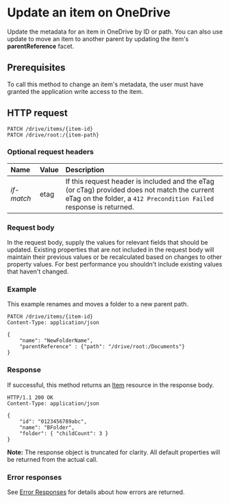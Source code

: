 # Update an item on OneDrive

Update the metadata for an item in OneDrive by ID or path. You can also use update to move
an item to another parent by updating the item's **parentReference** facet.

## Prerequisites

To call this method to change an item's metadata, the user must have granted
the application write access to the item.


## HTTP request
```
PATCH /drive/items/{item-id}
PATCH /drive/root:/{item-path}
```

### Optional request headers

| Name       | Value | Description                                                                                                                                                         |
|:-----------|:------|:--------------------------------------------------------------------------------------------------------------------------------------------------------------------|
| *if-match* | etag  | If this request header is included and the eTag (or cTag) provided does not match the current eTag on the folder, a `412 Precondition Failed` response is returned. |



### Request body
In the request body, supply the values for relevant fields that should be
updated. Existing properties that are not included in the request body
will maintain their previous values or be recalculated based on changes to other
property values. For best performance you shouldn't include existing values
that haven't changed.


### Example

This example renames and moves a folder to a new parent path.

<!-- { "blockType": "request", "name": "update-item-move-folder" } -->
```
PATCH /drive/items/{item-id}
Content-Type: application/json

{
	"name": "NewFolderName",
	"parentReference" : {"path": "/drive/root:/Documents"}
}
```

### Response

If successful, this method returns an [Item][item-resource] resource in
the response body.

<!-- { "blockType": "response", "@odata.type": "oneDrive.item", "truncated": true } -->
```http
HTTP/1.1 200 OK
Content-Type: application/json

{
	"id": "0123456789abc",
	"name": "BFolder",
	"folder": { "childCount": 3 }
}
```

**Note:** The response object is truncated for clarity. All default properties will be returned from the actual call.

### Error responses

See [Error Responses][error-response] for details about
how errors are returned.

[error-response]: ../misc/errors.md
[item-resource]: ../resources/item.md

<!-- {
  "type": "#page.annotation",
  "description": "Update or replace the contents or properties of an item.",
  "keywords": "update,replace,contents,item",
  "section": "documentation",
	"tocPath": "Items/Update"
} -->
